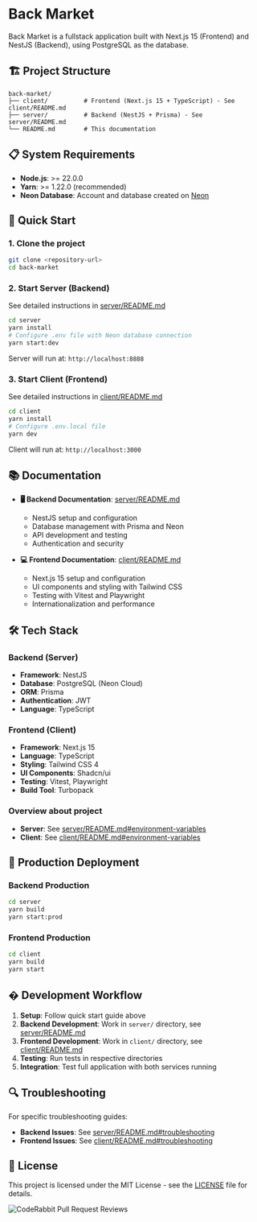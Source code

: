 # Back Market

Back Market is a fullstack application built with Next.js 15 (Frontend) and NestJS (Backend), using PostgreSQL as the database.

## 🏗️ Project Structure

```
back-market/
├── client/          # Frontend (Next.js 15 + TypeScript) - See client/README.md
├── server/          # Backend (NestJS + Prisma) - See server/README.md
└── README.md        # This documentation
```

## 📋 System Requirements

- **Node.js**: >= 22.0.0
- **Yarn**: >= 1.22.0 (recommended)
- **Neon Database**: Account and database created on [Neon](https://neon.tech)

## 🚀 Quick Start

### 1. Clone the project

```bash
git clone <repository-url>
cd back-market
```

### 2. Start Server (Backend)

See detailed instructions in [server/README.md](./server/README.md)

```bash
cd server
yarn install
# Configure .env file with Neon database connection
yarn start:dev
```

Server will run at: `http://localhost:8888`

### 3. Start Client (Frontend)

See detailed instructions in [client/README.md](./client/README.md)

```bash
cd client
yarn install
# Configure .env.local file
yarn dev
```

Client will run at: `http://localhost:3000`

## 📚 Documentation

- **🖥️ Backend Documentation**: [server/README.md](./server/README.md)

  - NestJS setup and configuration
  - Database management with Prisma and Neon
  - API development and testing
  - Authentication and security

- **💻 Frontend Documentation**: [client/README.md](./client/README.md)
  - Next.js 15 setup and configuration
  - UI components and styling with Tailwind CSS
  - Testing with Vitest and Playwright
  - Internationalization and performance

## 🛠️ Tech Stack

### Backend (Server)

- **Framework**: NestJS
- **Database**: PostgreSQL (Neon Cloud)
- **ORM**: Prisma
- **Authentication**: JWT
- **Language**: TypeScript

### Frontend (Client)

- **Framework**: Next.js 15
- **Language**: TypeScript
- **Styling**: Tailwind CSS 4
- **UI Components**: Shadcn/ui
- **Testing**: Vitest, Playwright
- **Build Tool**: Turbopack

### Overview about project

- **Server**: See [server/README.md#environment-variables](./server/README.md#🔧-environment-variables)
- **Client**: See [client/README.md#environment-variables](./client/README.md#🔍-environment-variables)

## 🚀 Production Deployment

### Backend Production

```bash
cd server
yarn build
yarn start:prod
```

### Frontend Production

```bash
cd client
yarn build
yarn start
```

## � Development Workflow

1. **Setup**: Follow quick start guide above
2. **Backend Development**: Work in `server/` directory, see [server/README.md](./server/README.md)
3. **Frontend Development**: Work in `client/` directory, see [client/README.md](./client/README.md)
4. **Testing**: Run tests in respective directories
5. **Integration**: Test full application with both services running

## 🔍 Troubleshooting

For specific troubleshooting guides:

- **Backend Issues**: See [server/README.md#troubleshooting](./server/README.md#🔍-troubleshooting)
- **Frontend Issues**: See [client/README.md#troubleshooting](./client/README.md#🔍-troubleshooting)

## 📄 License

This project is licensed under the MIT License - see the [LICENSE](LICENSE) file for details.

![CodeRabbit Pull Request Reviews](https://img.shields.io/coderabbit/prs/github/mrthinh307/back-market?utm_source=oss&utm_medium=github&utm_campaign=mrthinh307%2Fback-market&labelColor=171717&color=FF570A&link=https%3A%2F%2Fcoderabbit.ai&label=CodeRabbit+Reviews)
